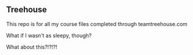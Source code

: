 ## Treehouse

This repo is for all my course files completed through teamtreehouse.com

What if I wasn't as sleepy, though?

What about this?!?!?!